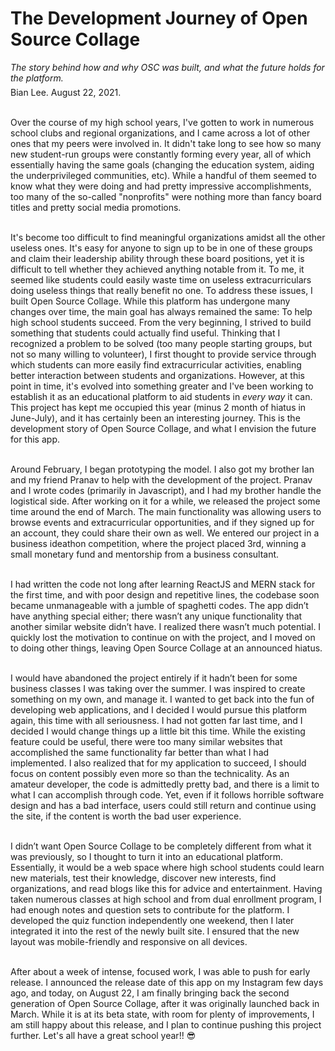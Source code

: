 <h1>The Development Journey of Open Source Collage</h1>

<div style="margin-top:12px;"><i>The story behind how and why OSC was built, and what the future holds for the platform.</i></div>

<div class="title" style="margin-top:6px;">Bian Lee. August 22, 2021.</div>

<br/>Over the course of my high school years, I've gotten to work in numerous school clubs and regional organizations, and I came across a lot of other ones that my peers were involved in. It didn't take long to see how so many new student-run groups were constantly forming every year, all of which essentially having the same goals (changing the education system, aiding the underprivileged communities, etc). While a handful of them seemed to know what they were doing and had pretty impressive accomplishments, too many of the so-called "nonprofits" were nothing more than fancy board titles and pretty social media promotions.

<br/>It's become too difficult to find meaningful organizations amidst all the other useless ones. It's easy for anyone to sign up to be in one of these groups and claim their leadership ability through these board positions, yet it is difficult to tell whether they achieved anything notable from it. To me, it seemed like students could easily waste time on useless extracurriculars doing useless things that really benefit no one. To address these issues, I built Open Source Collage. While this platform has undergone many changes over time, the main goal has always remained the same: To help high school students succeed. From the very beginning, I strived to build something that students could actually find useful. Thinking that I recognized a problem to be solved (too many people starting groups, but not so many willing to volunteer), I first thought to provide service through which students can more easily find extracurricular activities, enabling better interaction between students and organizations. However, at this point in time, it's evolved into something greater and I've been working to establish it as an educational platform to aid students in <i>every way</i> it can. This project has kept me occupied this year (minus 2 month of hiatus in June-July), and it has certainly been an interesting journey. This is the development story of Open Source Collage, and what I envision the future for this app.

<br/>Around February, I began prototyping the model. I also got my brother Ian and my friend Pranav to help with the development of the project. Pranav and I wrote codes (primarily in Javascript), and I had my brother handle the logistical side. After working on it for a while, we released the project some time around the end of March. The main functionality was allowing users to browse events and extracurricular opportunities, and if they signed up for an account, they could share their own as well. We entered our project in a business ideathon competition, where the project placed 3rd, winning a small monetary fund and mentorship from a business consultant.

<br/>I had written the code not long after learning ReactJS and MERN stack for the first time, and with poor design and repetitive lines, the codebase soon became unmanageable with a jumble of spaghetti codes. The app didn’t have anything special either; there wasn’t any unique functionality that another similar website didn’t have. I realized there wasn’t much potential. I quickly lost the motivation to continue on with the project, and I moved on to doing other things, leaving Open Source Collage at an announced hiatus.

<br/>I would have abandoned the project entirely if it hadn’t been for some business classes I was taking over the summer. I was inspired to create something on my own, and manage it. I wanted to get back into the fun of developing web applications, and I decided I would pursue this platform again, this time with all seriousness. I had not gotten far last time, and I decided I would change things up a little bit this time. While the existing feature could be useful, there were too many similar websites that accomplished the same functionality far better than what I had implemented. I also realized that for my application to succeed, I should focus on content possibly even more so than the technicality. As an amateur developer, the code is admittedly pretty bad, and there is a limit to what I can accomplish through code. Yet, even if it follows horrible software design and has a bad interface, users could still return and continue using the site, if the content is worth the bad user experience.

<br/>I didn’t want Open Source Collage to be completely different from what it was previously, so I thought to turn it into an educational platform. Essentially, it would be a web space where high school students could learn new materials, test their knowledge, discover new interests, find organizations, and read blogs like this for advice and entertainment. Having taken numerous classes at high school and from dual enrollment program, I had enough notes and question sets to contribute for the platform. I developed the quiz function independently one weekend, then I later integrated it into the rest of the newly built site. I ensured that the new layout was mobile-friendly and responsive on all devices.

<br/>After about a week of intense, focused work, I was able to push for early release. I announced the release date of this app on my Instagram few days ago, and today, on August 22, I am finally bringing back the second generation of Open Source Collage, after it was originally launched back in March. While it is at its beta state, with room for plenty of improvements, I am still happy about this release, and I plan to continue pushing this project further. Let's all have a great school year!! 😎
